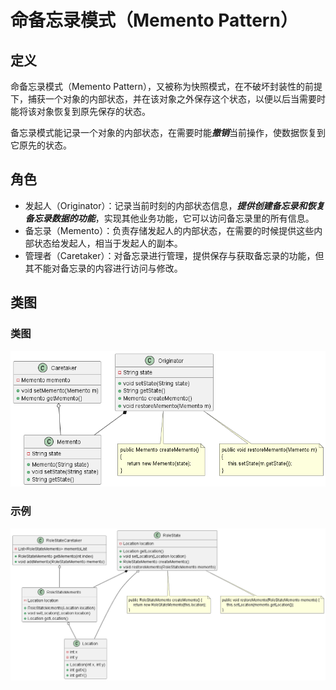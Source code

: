 # 命备忘录模式（Memento Pattern）

## 定义

命备忘录模式（Memento Pattern），又被称为快照模式，在不破坏封装性的前提下，捕获一个对象的内部状态，并在该对象之外保存这个状态，以便以后当需要时能将该对象恢复到原先保存的状态。

备忘录模式能记录一个对象的内部状态，在需要时能***撤销***当前操作，使数据恢复到它原先的状态。

## 角色

- 发起人（Originator）：记录当前时刻的内部状态信息，***提供创建备忘录和恢复备忘录数据的功能***，实现其他业务功能，它可以访问备忘录里的所有信息。
- 备忘录（Memento）：负责存储发起人的内部状态，在需要的时候提供这些内部状态给发起人，相当于发起人的副本。
- 管理者（Caretaker）：对备忘录进行管理，提供保存与获取备忘录的功能，但其不能对备忘录的内容进行访问与修改。

## 类图

### 类图

![命备忘录模式（Memento Pattern）](src/main/resources/static/diagram.png '命备忘录模式（Memento Pattern）')

### 示例

![命备忘录模式（Memento Pattern）](src/main/resources/static/diagram-demo.png '命备忘录模式（Memento Pattern）')
